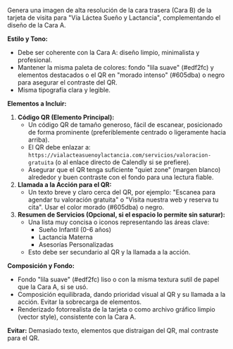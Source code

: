 Genera una imagen de alta resolución de la cara trasera (Cara B) de la tarjeta de visita para "Vía Láctea Sueño y Lactancia", complementando el diseño de la Cara A.

**Estilo y Tono:**
*   Debe ser coherente con la Cara A: diseño limpio, minimalista y profesional.
*   Mantener la misma paleta de colores: fondo "lila suave" (#edf2fc) y elementos destacados o el QR en "morado intenso" (#605dba) o negro para asegurar el contraste del QR.
*   Misma tipografía clara y legible.

**Elementos a Incluir:**

1.  **Código QR (Elemento Principal):**
    *   Un código QR de tamaño generoso, fácil de escanear, posicionado de forma prominente (preferiblemente centrado o ligeramente hacia arriba).
    *   El QR debe enlazar a: `https://vialacteasuenoylactancia.com/servicios/valoracion-gratuita` (o al enlace directo de Calendly si se prefiere).
    *   Asegurar que el QR tenga suficiente "quiet zone" (margen blanco) alrededor y buen contraste con el fondo para una lectura fiable.
2.  **Llamada a la Acción para el QR:**
    *   Un texto breve y claro cerca del QR, por ejemplo: "Escanea para agendar tu valoración gratuita" o "Visita nuestra web y reserva tu cita". Usar el color morado (#605dba) o negro.
3.  **Resumen de Servicios (Opcional, si el espacio lo permite sin saturar):**
    *   Una lista muy concisa o iconos representando las áreas clave:
        *   Sueño Infantil (0-6 años)
        *   Lactancia Materna
        *   Asesorías Personalizadas
    *   Esto debe ser secundario al QR y la llamada a la acción.

**Composición y Fondo:**
*   Fondo "lila suave" (#edf2fc) liso o con la misma textura sutil de papel que la Cara A, si se usó.
*   Composición equilibrada, dando prioridad visual al QR y su llamada a la acción. Evitar la sobrecarga de elementos.
*   Renderizado fotorrealista de la tarjeta o como archivo gráfico limpio (vector style), consistente con la Cara A.

**Evitar:** Demasiado texto, elementos que distraigan del QR, mal contraste para el QR. 